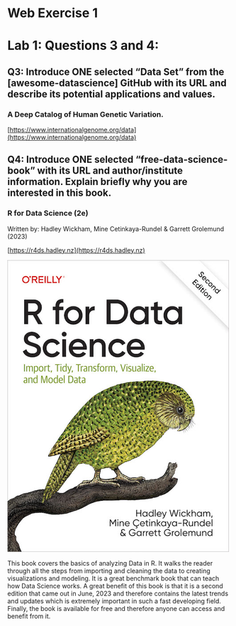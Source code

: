 # Web Exercise 1

# Lab 1: Questions 3 and 4:

## Q3: Introduce ONE selected “Data Set” from the [awesome-datascience] GitHub with its URL and describe its potential applications and values.

### A Deep Catalog of Human Genetic Variation.
[https://www.internationalgenome.org/data](https://www.internationalgenome.org/data)



## Q4: Introduce ONE selected “free-data-science-book” with its URL and author/institute information. Explain briefly why you are interested in this book.



### R for Data Science (2e)
Written by: Hadley Wickham, Mine Cetinkaya-Rundel
& Garrett Grolemund (2023)

[https://r4ds.hadley.nz](https://r4ds.hadley.nz)


![Book Cover](/cover.jpg)

This book covers the basics of analyzing Data in R. It walks the reader through all the steps from importing and cleaning the data to creating visualizations and modeling. It is a great benchmark book that can teach how Data Science works. 
A great benefit of this book is that it is a second edition that came out in June, 2023 and therefore contains the latest trends and updates which is extremely important in such a fast developing field. Finally, the book is available for free and therefore anyone can access and benefit from it. 
